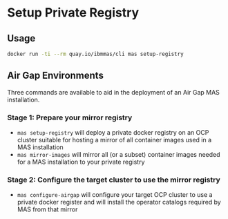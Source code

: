 # Setup Private Registry

## Usage

```bash
docker run -ti --rm quay.io/ibmmas/cli mas setup-registry
```

## Air Gap Environments
Three commands are available to aid in the deployment of an Air Gap MAS installation.

### Stage 1: Prepare your mirror registry
- `mas setup-registry` will deploy a private docker registry on an OCP cluster suitable for hosting a mirror of all container images used in a MAS installation
- `mas mirror-images` will mirror all (or a subset) container images needed for a MAS installation to your private registry

### Stage 2: Configure the target cluster to use the mirror registry
- `mas configure-airgap` will configure your target OCP cluster to use a private docker register and will install the operator catalogs required by MAS from that mirror
